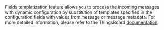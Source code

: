 Fields templatization feature allows you to process the incoming messages with dynamic configuration
by substitution of templates specified in the configuration fields with values from message or message metadata. 
For more detailed information, please refer to the ThingsBoard [documentation](${siteBaseUrl}/docs${docPlatformPrefix}/user-guide/templatization/)

